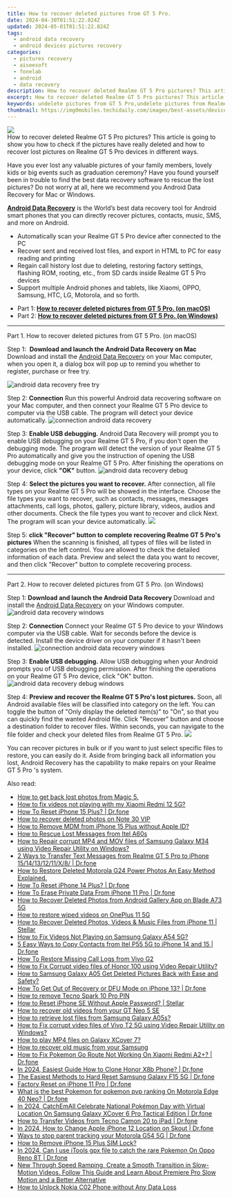 ```yaml
---
title: How to recover deleted pictures from GT 5 Pro.
date: 2024-04-30T01:51:22.824Z
updated: 2024-05-01T01:51:22.824Z
tags: 
  - android data recovery
  - android devices pictures recovery
categories: 
  - pictures recovery
  - aiseesoft
  - fonelab
  - android
  - data recovery
description: How to recover deleted Realme GT 5 Pro pictures? This article is going to show you how to check if the pictures have really deleted and how to recover lost pictures on Realme GT 5 Pro devices in different ways.
excerpt: How to recover deleted Realme GT 5 Pro pictures? This article is going to show you how to check if the pictures have really deleted and how to recover lost pictures on Realme GT 5 Pro devices in different ways.
keywords: undelete pictures from GT 5 Pro,undelete pictures from Realme GT 5 Pro,save erased pictures from GT 5 Pro,retrieve wiped pictures Realme GT 5 Pro,android pictures retrieval,restore deleted pictures on Realme,GT 5 Pro retrieve deleted pictures,how to recover pictures on Realme,Realme GT 5 Pro pictures recovery software,how to get the pictures back on Realme,GT 5 Pro pictures recovery software,pictures disappear Realme
thumbnail: https://img0mobiles.techidaily.com/images/best-assets/devices/realme/realme-gt-5-pro/2.jpg
---
```


<img src="https://img0mobiles.techidaily.com/images/best-assets/devices/realme/realme-gt-5-pro/2.jpg" class="atpl-imgstyle"  />

<div class="atpl-content atpl-for-fonelab-android recover-pictures">

<div class="atpl-post-description-part-1">
How to recover deleted Realme GT 5 Pro pictures? This article is going to show you how to check if the pictures have really deleted and how to recover lost pictures on Realme GT 5 Pro devices in different ways.
</div>

<div class="atpl-post-description-part-2">
<div class="tpl-content-sub-paragraph-content">
  <p>
    Have you ever lost any valuable pictures of your family members, lovely kids or big events such as graduation ceremony? Have you found yourself been in trouble to find the best data recovery software to rescue the lost pictures? Do not worry at all, here we recommend you Android Data Recovery for Mac or Windows.
  </p>
</div>
</div>

<div class="atpl-post-description-part-3">
<div class="tpl-content-sub-paragraph-content">
  <p>
    <a href="https://tools.techidaily.com/aiseesoft-android-data-recovery/" ><strong>Android Data Recovery</strong></a> is the World’s best data recovery tool for Android smart phones that you can directly recover pictures, contacts, music, SMS, and more on Android.
  </p>
</div>
<div class="tpl-content-sub-paragraph-content">
  <ul class="tpl-content-sub-paragraph-ul-style">
    <li>Automatically scan your Realme GT 5 Pro device after connected to the PC</li>
    <li>Recover sent and received lost files, and export in HTML to PC for easy reading and printing</li>
    <li>Regain call history lost due to deleting, restoring factory settings, flashing ROM, rooting, etc., from SD cards inside Realme GT 5 Pro devices</li>
    <li>Support multiple Android phones and tablets, like Xiaomi, OPPO, Samsung, HTC, LG, Motorola, and so forth.</li>
  </ul>
</div>
</div>

<ul>
  <li>Part 1: <strong><a href="#p1"> How to recover deleted pictures from GT 5 Pro.  (on macOS)</a></strong></li>
  <li>Part 2: <strong><a href="#p2"> How to recover deleted pictures from GT 5 Pro.  (on Windows)</a></strong></li>
</ul>



<!-- Part 1 -->
<a id="p1" name="p1" ></a><hr>

<div>
  <span class="atpl-step-part-style">Part 1. How to recover deleted pictures from GT 5 Pro. (on macOS)</span>
</div>  

<span class="atpl-stepstyle-a"><span>Step 1: </span></span> <strong>Download and launch the Android Data Recovery on Mac</strong>
Download and install the <a href="https://tools.techidaily.com/aiseesoft-android-data-recovery/" >Android Data Recovery</a> on your Mac computer, when you open it, a dialog box will pop up to remind you whether to register, purchase or free try.

<img src="https://tools.techidaily.com/images/apps/aiseesoft/android-data-recovery/mac-free-try.png" class="atpl-imgstyle" alt="android data recovery free try" />

<span class="atpl-stepstyle-a"><span>Step 2: </span></span> <strong>Connection</strong>
Run this powerful Android data recovering software on your Mac computer, and then connect your Realme GT 5 Pro device to computer via the USB cable. The program will detect your device automatically.
<img src="https://tools.techidaily.com/images/apps/aiseesoft/android-data-recovery/mac-connection-interface.jpg" class="atpl-imgstyle" alt="connection android data recovery" />

<span class="atpl-stepstyle-a"><span>Step 3: </span></span> <strong>Enable USB debugging.</strong>
Android Data Recovery will prompt you to enable USB debugging on your Realme GT 5 Pro, if you don't open the debugging mode. The program will detect the version of your Realme GT 5 Pro automatically and give you the instruction of opening the USB debugging mode on your Realme GT 5 Pro. After finishing the operations on your device, click <strong>"OK"</strong> button.
<img src="https://tools.techidaily.com/images/apps/aiseesoft/android-data-recovery/mac-android-usb-debug.jpg"  class="atpl-imgstyle" alt="android data recovery debug" />

<span class="atpl-stepstyle-a"><span>Step 4: </span></span> <strong>Select the pictures you want to recover.</strong>
After connection, all file types on your Realme GT 5 Pro will be showed in the interface. Choose the file types you want to recover, such as contacts, messages, messages attachments, call logs, photos, gallery, picture library, videos, audios and other documents. Check the file types you want to recover and click Next. The program will scan your device automatically.
<img src="https://tools.techidaily.com/images/apps/aiseesoft/android-data-recovery/mac-choose-type-photos.jpg" class="atpl-imgstyle"  />

<span class="atpl-stepstyle-a"><span>Step 5: </span></span> <strong>click "Recover" button to  complete recovering Realme GT 5 Pro's pictures</strong>
When the scanning is finished, all types of files will be listed in categories on the left control. You are allowed to check the detailed information of each data. Preview and select the data you want to recover, and then click "Recover" button to complete recovering process.


<a id="p2" name="p2"></a><hr>

<!-- Part 2 -->
<div>
  <span class="atpl-step-part-style">Part 2. How to recover deleted pictures from GT 5 Pro. (on Windows)</span>
</div>

<span class="atpl-stepstyle-a"><span>Step 1: </span></span> <strong>Download and launch the Android Data Recovery</strong>
Download and install the <a href="https://tools.techidaily.com/aiseesoft-android-data-recovery/" >Android Data Recovery</a> on your Windows computer.
<img src="https://tools.techidaily.com/images/apps/aiseesoft/android-data-recovery/win-start-interface.png"  class="atpl-imgstyle" alt="android data recovery windows" />

<span class="atpl-stepstyle-a"><span>Step 2: </span></span> <strong>Connection</strong>
Connect your Realme GT 5 Pro device to your Windows computer via the USB cable. Wait for seconds before the device is detected. Install the device driver on your computer if it hasn't been installed.
<img src="https://tools.techidaily.com/images/apps/aiseesoft/android-data-recovery/win-connection-interface.png" class="atpl-imgstyle" alt="connection android data recovery windows" />

<span class="atpl-stepstyle-a"><span>Step 3: </span></span> <strong>Enable USB debugging.</strong>
Allow USB debugging when your Android prompts you of USB debugging permission. After finishing the operations on your Realme GT 5 Pro device, click "OK" button.
<img src="https://tools.techidaily.com/images/apps/aiseesoft/android-data-recovery/win-android-usb-debug.png" class="atpl-imgstyle" alt="android data recovery debug windows" />

<span class="atpl-stepstyle-a"><span>Step 4: </span></span> <strong>Preview and recover the Realme GT 5 Pro's lost pictures.</strong>
Soon, all Android available files will be classified into category on the left. You can toggle the button of "Only display the deleted item(s)" to "On", so that you can quickly find the wanted Android file. Click "Recover" button and choose a destination folder to recover files. Within seconds, you can navigate to the file folder and check your deleted files from Realme GT 5 Pro.
<img src="https://tools.techidaily.com/images/apps/aiseesoft/android-data-recovery/win-recover-photos.png" class="atpl-imgstyle"  />

<div class="atpl-post-description-part-4">
<div class="tpl-content-sub-paragraph-normal">
    <p>
        You can recover pictures in bulk or if you want to just select specific files to restore, you can easily do it. Aside from bringing back all information you lost, Android Recovery has the capability to make repairs on your Realme GT 5 Pro 's system.
    </p>
</div>
</div>

<ins class="adsbygoogle"
     style="display:block"
     data-ad-client="ca-pub-7571918770474297"
     data-ad-slot="8358498916"
     data-ad-format="auto"
     data-full-width-responsive="true"></ins>



</div>
<ins class="adsbygoogle"
    style="display:block"
    data-ad-format="autorelaxed"
    data-ad-client="ca-pub-7571918770474297"
    data-ad-slot="1223367746"></ins>

<span class="atpl-alsoreadstyle">Also read:</span>
<div><ul>
<li><a href="https://blog-min.techidaily.com/how-to-get-back-lost-photos-from-magic-5-by-fonelab-android-recover-photos/"><u>How to get back lost photos from Magic 5.</u></a></li>
<li><a href="https://blog-min.techidaily.com/how-to-fix-videos-not-playing-with-my-xiaomi-redmi-12-5g-by-stellar-video-repair-mobile-video-repair/"><u>How to fix videos not playing with my Xiaomi Redmi 12 5G?</u></a></li>
<li><a href="https://blog-min.techidaily.com/how-to-reset-iphone-15-plus-drfone-by-drfone-ios-system-repair-ios-system-repair/"><u>How To Reset iPhone 15 Plus? | Dr.fone</u></a></li>
<li><a href="https://blog-min.techidaily.com/how-to-recover-deleted-photos-on-note-30-vip-by-stellar-photo-recovery-android-mobile-photo-recover/"><u>How to recover deleted photos on Note 30 VIP</u></a></li>
<li><a href="https://blog-min.techidaily.com/how-to-remove-mdm-from-iphone-15-plus-without-apple-id-by-drfone-ios-unlock-ios-unlock/"><u>How to Remove MDM from iPhone 15 Plus without Apple ID?</u></a></li>
<li><a href="https://blog-min.techidaily.com/how-to-rescue-lost-messages-from-itel-a60s-by-fonelab-android-recover-messages/"><u>How to Rescue Lost Messages from Itel A60s</u></a></li>
<li><a href="https://blog-min.techidaily.com/how-to-repair-corrupt-mp4-and-mov-files-of-samsung-galaxy-m34-using-video-repair-utility-on-windows-by-stellar-video-repair-mobile-video-repair/"><u>How to Repair corrupt MP4 and MOV files of Samsung Galaxy M34 using Video Repair Utility on Windows? </u></a></li>
<li><a href="https://blog-min.techidaily.com/2-ways-to-transfer-text-messages-from-realme-gt-5-pro-to-iphone-1514131211x8-drfone-by-drfone-transfer-from-android-transfer-from-android/"><u>2 Ways to Transfer Text Messages from Realme GT 5 Pro to iPhone 15/14/13/12/11/X/8/ | Dr.fone</u></a></li>
<li><a href="https://blog-min.techidaily.com/how-to-restore-deleted-motorola-g24-power-photos-an-easy-method-explained-by-fonelab-android-recover-photos/"><u>How to Restore Deleted Motorola G24 Power Photos  An Easy Method Explained.</u></a></li>
<li><a href="https://blog-min.techidaily.com/how-to-reset-iphone-14-plus-drfone-by-drfone-ios-system-repair-ios-system-repair/"><u>How To Reset iPhone 14 Plus? | Dr.fone</u></a></li>
<li><a href="https://blog-min.techidaily.com/how-to-erase-private-data-from-iphone-11-pro-drfone-by-drfone-ios-full-data-eraser-ios-full-data-eraser/"><u>How To Erase Private Data From iPhone 11 Pro | Dr.fone</u></a></li>
<li><a href="https://blog-min.techidaily.com/how-to-recover-deleted-photos-from-android-gallery-app-on-blade-a73-5g-by-stellar-photo-recovery-android-mobile-photo-recover/"><u>How to Recover Deleted Photos from Android Gallery App on Blade A73 5G</u></a></li>
<li><a href="https://blog-min.techidaily.com/how-to-restore-wiped-videos-on-oneplus-11-5g-by-fonelab-android-recover-video/"><u>How to restore wiped videos on OnePlus 11 5G</u></a></li>
<li><a href="https://blog-min.techidaily.com/how-to-recover-deleted-photos-videos-and-music-files-from-iphone-11-stellar-by-stellar-data-recovery-ios-iphone-data-recovery/"><u>How to Recover Deleted Photos, Videos & Music Files from iPhone 11 | Stellar</u></a></li>
<li><a href="https://blog-min.techidaily.com/how-to-fix-videos-not-playing-on-samsung-galaxy-a54-5g-by-stellar-video-repair-mobile-video-repair/"><u>How to Fix Videos Not Playing on Samsung Galaxy A54 5G?</u></a></li>
<li><a href="https://blog-min.techidaily.com/5-easy-ways-to-copy-contacts-from-itel-p55-5g-to-iphone-14-and-15-drfone-by-drfone-transfer-from-android-transfer-from-android/"><u>5 Easy Ways to Copy Contacts from Itel P55 5G to iPhone 14 and 15 | Dr.fone</u></a></li>
<li><a href="https://blog-min.techidaily.com/how-to-restore-missing-call-logs-from-vivo-g2-by-fonelab-android-recover-call-logs/"><u>How To  Restore Missing Call Logs from Vivo G2</u></a></li>
<li><a href="https://blog-min.techidaily.com/how-to-fix-corrupt-video-files-of-honor-100-using-video-repair-utility-by-stellar-video-repair-mobile-video-repair/"><u>How to Fix Corrupt video files of Honor 100 using Video Repair Utility?</u></a></li>
<li><a href="https://blog-min.techidaily.com/how-to-samsung-galaxy-a05-get-deleted-pictures-back-with-ease-and-safety-by-fonelab-android-recover-pictures/"><u>How to Samsung Galaxy A05 Get Deleted Pictures Back with Ease and Safety?</u></a></li>
<li><a href="https://blog-min.techidaily.com/how-to-get-out-of-recovery-or-dfu-mode-on-iphone-13-drfone-by-drfone-ios-system-repair-ios-system-repair/"><u>How To Get Out of Recovery or DFU Mode on iPhone 13? | Dr.fone</u></a></li>
<li><a href="https://blog-min.techidaily.com/how-to-remove-tecno-spark-10-pro-pin-by-drfone-android-unlock-android-unlock/"><u>How to remove Tecno Spark 10 Pro PIN</u></a></li>
<li><a href="https://blog-min.techidaily.com/how-to-reset-iphone-se-without-apple-password-stellar-by-stellar-data-recovery-ios-iphone-data-recovery/"><u>How to Reset iPhone SE Without Apple Password? | Stellar</u></a></li>
<li><a href="https://blog-min.techidaily.com/how-to-recover-old-videos-from-your-gt-neo-5-se-by-fonelab-android-recover-video/"><u>How to recover old videos from your GT Neo 5 SE</u></a></li>
<li><a href="https://blog-min.techidaily.com/how-to-retrieve-lost-files-from-samsung-galaxy-a05s-by-fonelab-android-recover-data/"><u>How to retrieve lost files from Samsung Galaxy A05s?</u></a></li>
<li><a href="https://blog-min.techidaily.com/how-to-fix-corrupt-video-files-of-vivo-t2-5g-using-video-repair-utility-on-windows-by-stellar-video-repair-mobile-video-repair/"><u>How to Fix corrupt video files of Vivo T2 5G using Video Repair Utility on Windows?</u></a></li>
<li><a href="https://blog-min.techidaily.com/how-to-play-mp4-files-on-galaxy-xcover-7-by-aiseesoft-video-converter-play-mp4-on-android/"><u>How to play MP4 files on Galaxy XCover 7?</u></a></li>
<li><a href="https://blog-min.techidaily.com/how-to-recover-old-music-from-your-samsung-by-fonelab-android-recover-music/"><u>How to recover old music from your Samsung</u></a></li>
<li><a href="https://change-location.techidaily.com/how-to-fix-pokemon-go-route-not-working-on-xiaomi-redmi-a2plus-drfone-by-drfone-virtual-android/"><u>How to Fix Pokemon Go Route Not Working On Xiaomi Redmi A2+? | Dr.fone</u></a></li>
<li><a href="https://android-transfer.techidaily.com/in-2024-easiest-guide-how-to-clone-honor-x8b-phone-drfone-by-drfone-transfer-from-android-transfer-from-android/"><u>In 2024, Easiest Guide How to Clone Honor X8b Phone? | Dr.fone</u></a></li>
<li><a href="https://techidaily.com/the-easiest-methods-to-hard-reset-samsung-galaxy-f15-5g-drfone-by-drfone-reset-android-reset-android/"><u>The Easiest Methods to Hard Reset Samsung Galaxy F15 5G | Dr.fone</u></a></li>
<li><a href="https://phone-solutions.techidaily.com/factory-reset-on-iphone-11-pro-drfone-by-drfone-ios-system-repair-ios-system-repair/"><u>Factory Reset on iPhone 11 Pro | Dr.fone</u></a></li>
<li><a href="https://android-pokemon-go.techidaily.com/what-is-the-best-pokemon-for-pokemon-pvp-ranking-on-motorola-edge-40-neo-drfone-by-drfone-virtual-android/"><u>What is the best Pokemon for pokemon pvp ranking On Motorola Edge 40 Neo? | Dr.fone</u></a></li>
<li><a href="https://change-location.techidaily.com/in-2024-catchemall-celebrate-national-pokemon-day-with-virtual-location-on-samsung-galaxy-xcover-6-pro-tactical-edition-drfone-by-drfone-virtual-android/"><u>In 2024, CatchEmAll Celebrate National Pokémon Day with Virtual Location On Samsung Galaxy XCover 6 Pro Tactical Edition | Dr.fone</u></a></li>
<li><a href="https://android-transfer.techidaily.com/how-to-transfer-videos-from-tecno-camon-20-to-ipad-drfone-by-drfone-transfer-from-android-transfer-from-android/"><u>How to Transfer Videos from Tecno Camon 20 to iPad | Dr.fone</u></a></li>
<li><a href="https://location-social.techidaily.com/in-2024-how-to-change-apple-iphone-12-location-on-skout-drfone-by-drfone-virtual-ios/"><u>In 2024, How to Change Apple iPhone 12 Location on Skout | Dr.fone</u></a></li>
<li><a href="https://android-location-track.techidaily.com/ways-to-stop-parent-tracking-your-motorola-g54-5g-drfone-by-drfone-virtual-android/"><u>Ways to stop parent tracking your Motorola G54 5G | Dr.fone</u></a></li>
<li><a href="https://sim-unlock.techidaily.com/how-to-remove-iphone-15-plus-sim-lock-by-drfone-ios/"><u>How to Remove iPhone 15 Plus SIM Lock?</u></a></li>
<li><a href="https://android-pokemon-go.techidaily.com/in-2024-can-i-use-itools-gpx-file-to-catch-the-rare-pokemon-on-oppo-reno-8t-drfone-by-drfone-virtual-android/"><u>In 2024, Can I use iTools gpx file to catch the rare Pokemon On Oppo Reno 8T | Dr.fone</u></a></li>
<li><a href="https://ai-video-editing.techidaily.com/new-through-speed-ramping-create-a-smooth-transition-in-slow-motion-videos-follow-this-guide-and-learn-about-premiere-pro-slow-motion-and-a-better-alternati/"><u>New Through Speed Ramping, Create a Smooth Transition in Slow-Motion Videos. Follow This Guide and Learn About Premiere Pro Slow Motion and a Better Alternative</u></a></li>
<li><a href="https://easy-unlock-android.techidaily.com/how-to-unlock-nokia-c02-phone-without-any-data-loss-by-drfone-android/"><u>How to Unlock Nokia C02 Phone without Any Data Loss</u></a></li>
</ul></div>

